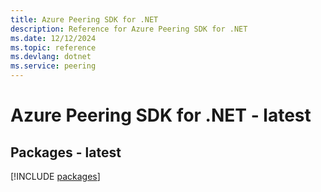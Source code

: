```yaml
---
title: Azure Peering SDK for .NET
description: Reference for Azure Peering SDK for .NET
ms.date: 12/12/2024
ms.topic: reference
ms.devlang: dotnet
ms.service: peering
---
```

# Azure Peering SDK for .NET - latest
## Packages - latest
[!INCLUDE [packages](peering-index.md)]